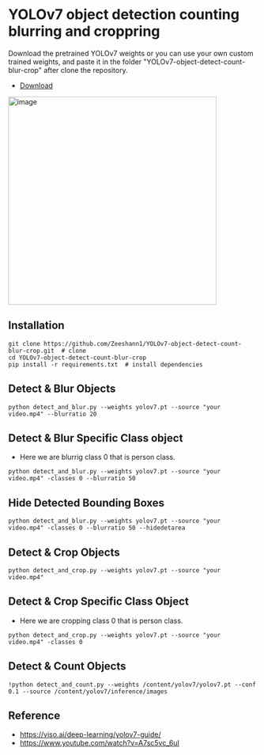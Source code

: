 # YOLOv7 object detection counting blurring and croppring 

Download the pretrained YOLOv7 weights or you can use your own custom trained weights, and paste it in the folder "YOLOv7-object-detect-count-blur-crop" after clone the repository. 
- [Download](https://github.com/WongKinYiu/yolov7/releases/download/v0.1/yolov7.pt)


<img width="421" alt="image" src="https://user-images.githubusercontent.com/109053785/209044613-e6db91c5-1de7-475a-998e-55978ffd7f02.png">

## Installation

```
git clone https://github.com/Zeeshann1/YOLOv7-object-detect-count-blur-crop.git  # clone 
cd YOLOv7-object-detect-count-blur-crop
pip install -r requirements.txt  # install dependencies
```


## Detect & Blur Objects
```
python detect_and_blur.py --weights yolov7.pt --source "your video.mp4" --blurratio 20
```

## Detect & Blur Specific Class object
- Here we are blurrig class 0 that is person class.
```
python detect_and_blur.py --weights yolov7.pt --source "your video.mp4" -classes 0 --blurratio 50
```

## Hide Detected Bounding Boxes
```
python detect_and_blur.py --weights yolov7.pt --source "your video.mp4" -classes 0 --blurratio 50 --hidedetarea
```

## Detect & Crop Objects
```
python detect_and_crop.py --weights yolov7.pt --source "your video.mp4"
```

## Detect & Crop Specific Class Object
- Here we are cropping class 0 that is person class.
```
python detect_and_crop.py --weights yolov7.pt --source "your video.mp4" -classes 0
```
## Detect & Count Objects
```
!python detect_and_count.py --weights /content/yolov7/yolov7.pt --conf 0.1 --source /content/yolov7/inference/images
```

## Reference
- https://viso.ai/deep-learning/yolov7-guide/
- https://www.youtube.com/watch?v=A7sc5vc_6uI

